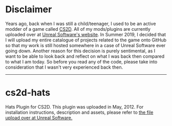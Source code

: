 # Disclaimer

Years ago, back when I was still a child/teenager, I used to be an active modder of a game called [CS2D](http://cs2d.com/). All of my mods/plugins are currently uploaded over at [Unreal Software's website](http://unrealsoftware.de). In Summer 2019, I decided that I will upload my entire catalogue of projects related to the game onto GitHub so that my work is still hosted somewhere in a case of Unreal Software ever going down. Another reason for this decision is purely sentimental, as I want to be able to look back and reflect on what I was back then compared to what I am today. So before you read any of the code, please take into consideration that I wasn't very experienced back then.

---

# cs2d-hats

Hats Plugin for CS2D. This plugin was uploaded in May, 2012. For installation instructions, description and assets, please refer to [the file upload over at Unreal Software.](http://unrealsoftware.de/files_show.php?file=11328)
